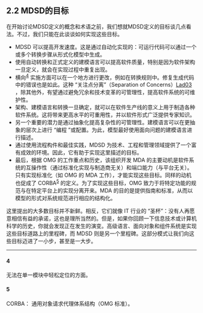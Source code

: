 ## 2.2 MDSD的目标
在开始讨论MDSD定义的概念和术语之前，我们想就MDSD定义的目标谈几点看法。不过，我们只能在此谈谈如何实现这些目标。

- MDSD 可以提高开发速度。这是通过自动化实现的：可运行代码可以通过一个或多个转换步骤从形式化模型中生成。
- 使用自动转换和正式定义的建模语言可以提高软件质量，特别是因为软件架构一旦定义，就会在实现过程中重复出现。
- 横向<sup>[4](#4)</sup>
 实施方面可以在一个地方进行更改，例如在转换规则中。修复生成代码中的错误也是如此。这种 “关注点分离”（Separation of Concerns）[Lad03](../ref.md#lad03) ，除其他外，有望通过避免冗余和技术变革的可管理性，提高软件系统的可维护性。
- 架构、建模语言和转换一旦确定，就可以在软件生产线的意义上用于制造各种软件系统。这将带来更高水平的可重用性，并以软件形式广泛提供专家知识。
- 另一个重要的潜力是通过抽象化提高复杂性的可管理性。建模语言可以在更抽象的层次上进行 “编程 ”或配置。为此，模型最好使用面向问题的建模语言进行描述。
- 通过使用流程构件和最佳实践，MDSD 为技术、工程和管理领域提供了一个富有成效的环境。因此，它有助于实现这里描述的目标。
- 最后，根据 OMG 的工作重点和历史，该组织开发 MDA 的主要动机是软件系统的互操作性（通过标准化实现与制造商无关）和端口能力（与平台无关）。只有实现标准化（如 OMG 的 MDA 工作），才能实现这些目标。同样的动机也促成了 CORBA<sup>[5](#5)</sup>
 的定义。为了实现这些目标，OMG 致力于将特定功能的规范与在特定平台上的实现分离开来。MDA 的目的是提供指南和标准，从而以模型的形式对系统规范进行相应的结构化。

这里提出的大多数目标并不新鲜。相反，它们就像 IT 行业的 “圣杯”：没有人再愿意相信有益的承诺，这也是理所当然的。但是，如果你回顾一下信息技术或计算机科学的历史，你就会发现正在发生的演变。高级语言、面向对象和组件系统是实现这些目标道路上的里程碑，而 MDSD 则是另一个里程碑。这部分模式让我们向这些目标迈进了一小步，甚至是一大步。

---

#### 4 
无法在单一模块中轻松定位的方面。

#### 5 
CORBA： 通用对象请求代理体系结构（OMG 标准）。

